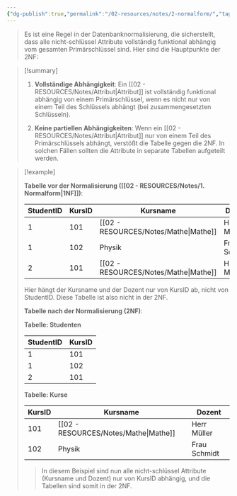 ```yaml
---
{"dg-publish":true,"permalink":"/02-resources/notes/2-normalform/","tags":["datenbank"],"noteIcon":"","updated":"2024-09-30T22:35:41.947+02:00"}
---
```


>Es ist eine Regel in der Datenbanknormalisierung, die sicherstellt, dass alle nicht-schlüssel Attribute vollständig funktional abhängig vom gesamten Primärschlüssel sind. 
>Hier sind die Hauptpunkte der 2NF:


>[!summary] 
>1. **Vollständige Abhängigkeit**: Ein [[02 - RESOURCES/Notes/Attribut\|Attribut]] ist vollständig funktional abhängig von einem Primärschlüssel, wenn es nicht nur von einem Teil des Schlüssels abhängt (bei zusammengesetzten Schlüsseln).
  >
>  
>2. **Keine partiellen Abhängigkeiten**: Wenn ein [[02 - RESOURCES/Notes/Attribut\|Attribut]] nur von einem Teil des Primärschlüssels abhängt, verstößt die Tabelle gegen die 2NF. In solchen Fällen sollten die Attribute in separate Tabellen aufgeteilt werden.
  

>[!example] 
>
>**Tabelle vor der Normalisierung ([[02 - RESOURCES/Notes/1. Normalform\|1NF]])**:
>
>| StudentID | KursID | Kursname | Dozent       |
>| --------- | ------ | -------- | ------------ |
>| 1         | 101    | [[02 - RESOURCES/Notes/Mathe\|Mathe]]    | Herr Müller  |
>| 1         | 102    | Physik   | Frau Schmidt |
>| 2         | 101    | [[02 - RESOURCES/Notes/Mathe\|Mathe]]    | Herr Müller  |
>
>Hier hängt der Kursname und der Dozent nur von KursID ab, nicht von StudentID. Diese Tabelle ist also nicht in der 2NF.
>
>**Tabelle nach der Normalisierung (2NF)**:
>
>**Tabelle: Studenten**
>
>| StudentID | KursID |
>| --------- | ------ |
>| 1         | 101    |
>| 1         | 102    |
>| 2         | 101    |
>
>**Tabelle: Kurse**
>
>| KursID | Kursname | Dozent       |
>| ------ | -------- | ------------ |
>| 101    | [[02 - RESOURCES/Notes/Mathe\|Mathe]]    | Herr Müller  |
>| 102    | Physik   | Frau Schmidt |
>
>>In diesem Beispiel sind nun alle nicht-schlüssel Attribute (Kursname und Dozent) nur von KursID abhängig, und die Tabellen sind somit in der 2NF.

